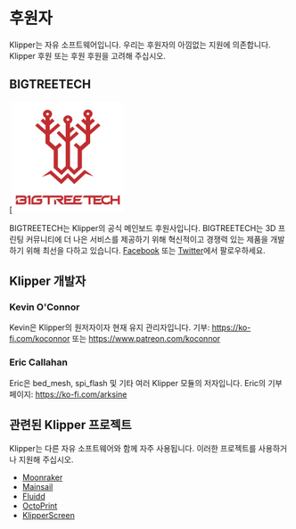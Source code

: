 # 후원자

Klipper는 자유 소프트웨어입니다. 우리는 후원자의 아낌없는 지원에 의존합니다. Klipper 후원 또는 후원 후원을 고려해 주십시오.

## BIGTREETECH

[<img src="./img/sponsors/BTT_BTT.png" width="200" />

BIGTREETECH는 Klipper의 공식 메인보드 후원사입니다. BIGTREETECH는 3D 프린팅 커뮤니티에 더 나은 서비스를 제공하기 위해 혁신적이고 경쟁력 있는 제품을 개발하기 위해 최선을 다하고 있습니다. [Facebook](https://www.facebook.com/BIGTREETECH) 또는 [Twitter](https://twitter.com/BigTreeTech)에서 팔로우하세요.

## Klipper 개발자

### Kevin O'Connor

Kevin은 Klipper의 원저자이자 현재 유지 관리자입니다. 기부: <https://ko-fi.com/koconnor> 또는 <https://www.patreon.com/koconnor>

### Eric Callahan

Eric은 bed_mesh, spi_flash 및 기타 여러 Klipper 모듈의 저자입니다. Eric의 기부 페이지: <https://ko-fi.com/arksine>

## 관련된 Klipper 프로젝트

Klipper는 다른 자유 소프트웨어와 함께 자주 사용됩니다. 이러한 프로젝트를 사용하거나 지원해 주십시오.

* [Moonraker](https://github.com/Arksine/moonraker)
* [Mainsail](https://github.com/mainsail-crew/mainsail)
* [Fluidd](https://github.com/fluidd-core/fluidd)
* [OctoPrint](https://octoprint.org/)
* [KlipperScreen](https://github.com/jordanruthe/KlipperScreen)
